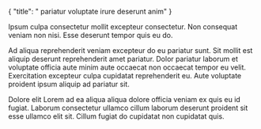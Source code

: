 {
  "title": " pariatur voluptate irure deserunt anim"
}

Ipsum culpa consectetur mollit excepteur consectetur. Non consequat veniam non nisi. Esse deserunt tempor quis eu do.

Ad aliqua reprehenderit veniam excepteur do eu pariatur sunt. Sit mollit est aliquip deserunt reprehenderit amet pariatur. Dolor pariatur laborum et voluptate officia aute minim aute occaecat non occaecat tempor eu velit. Exercitation excepteur culpa cupidatat reprehenderit eu. Aute voluptate proident ipsum aliquip ad pariatur sit.

Dolore elit Lorem ad ea aliqua aliqua dolore officia veniam ex quis eu id fugiat. Laborum consectetur ullamco cillum laborum deserunt proident sit esse ullamco elit sit. Cillum fugiat do cupidatat non cupidatat quis.